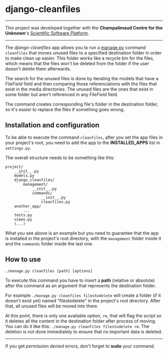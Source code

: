 # django-cleanfiles

***
This project was developed together with the **Champalimaud Centre for the Unknown**'s <a href="http://neuro.fchampalimaud.org/en/research/platforms/staff/Scientific%20Software/" target="_blank">Scientific Software Platform</a>.





***

The *django-cleanfiles* app allows you to run a <a href="https://docs.djangoproject.com/en/dev/howto/custom-management-commands/" target="_blank">manage.py</a> command `cleanfiles` that moves unused files to a specified destination folder in order to make clean up easier. This folder works like a recycle bin for the files, which means that the files won't be deleted from the folder if the user doesn't delete them afterwards.

The search for the unused files is done by iterating the models that have a *FileField* field and then comparing those referenciations with the files that exist in the media directories. The unused files are the ones that exist in some folder but aren't referenced in any *FileField* field.

The command creates corresponding file's folder in the destination folder, so it's easier to replace the files if something goes wrong. 

## Installation and configuration

To be able to execute the command `cleanfiles`, after you set the app files in your project's root, you need to add the app to the **INSTALLED_APPS** list in `settings.py`.

The overall structure needs to be something like this:

    project/
        __init__.py
        models.py
        django_cleanfiles/
            management/
                __init__.py
                commands/
                    __init__.py
                    cleanfiles.py
        another_app/
            ...
        tests.py
        views.py
        (...)

What you see above is an example but you need to guarantee that the app is installed in the project's root directory, with the `management` folder inside it and the `commands` folder inside the last one.

## How to use

`./manage.py cleanfiles [path] [options]`

To execute this command you have to insert a **path** (relative or absolute) after the command as an argument that represents the destination folder.

For example `./manage.py cleanfiles filestodelete` will create a folder (if it doesn't exist yet) named "filestodelete" in the project's root directory. After that, all unused files will be moved into there.

At this point, there is only one available option, `rm`, that will flag the script so it deletes all the content in the destination folder after process of moving. You can do it like this: `./manage.py cleanfiles filestodelete rm`. The deletion is not done immediately to ensure that no important data is deleted.

---

If you get *permission denied* errors, don't forget to **sudo** your command.
